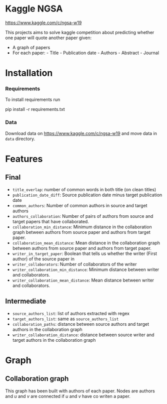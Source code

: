 # Kaggle NGSA

https://www.kaggle.com/c/ngsa-w19

This projects aims to solve kaggle competition about predicting whether one paper will quote 
another paper given:
-   A graph of papers
-   For each paper:
        - Title
        - Publication date
        - Authors
        - Abstract
        - Journal 
        
# Installation

### Requirements 

To install requirements run 

pip install -r requirements.txt


### Data

Download data on https://www.kaggle.com/c/ngsa-w19 and move data in `data` directory.


# Features

## Final
- `title_overlap`: number of common words in both title (on clean titles)
- `publication_date_diff`: Source publication date minus target publication date
- `common_authors`: Number of common authors in source and target authors
- `authors_collaboration`: Number of pairs of authors from source and target papers 
that have collaborated.
- `collaboration_min_distance`: Minimum distance in the collaboration graph between authors from 
source paper and authors from target paper.
- `collaboration_mean_distance`: Mean distance in the collaboration graph between authors from 
source paper and authors from target paper.
- `writer_in_target_paper`: Boolean that tells us whether the writer (First author) of the source 
paper in 
- `writer_collaborators`: Number of collaborators of the writer
- `writer_collaboration_min_distance`: Minimum distance between writer and collaborators.
- `writer_collaboration_mean_distance`: Mean distance between writer and collaborators.


## Intermediate
- `source_authors_list`: list of authors extracted with regex
- `target_authors_list`: same as `source_authors_list`
- `collaboration_paths`: distance between source authors and target authors in the collaboration 
graph
- `writer_collaboration_distance`: distance between source writer and target authors in the 
collaboration graph


# Graph

## Collaboration graph

This graph has been built with authors of each paper. 
Nodes are authors and *u* and *v* are connected if *u* and *v* have co writen a paper.